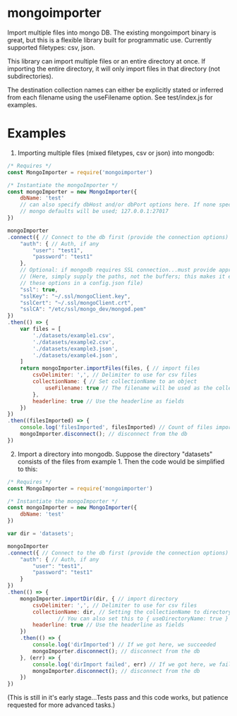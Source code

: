 # mongoimporter
Import multiple files into mongo DB. The existing mongoimport binary is great, but this is a flexible library built for programmatic use. Currently supported filetypes: csv, json.

This library can import multiple files or an entire directory at once. If importing the entire directory, it will only import files in that directory (not subdirectories).

The destination collection names can either be explicitly stated or inferred from each filename using the useFilename option. See test/index.js for examples.

# Examples
1. Importing multiple files (mixed filetypes, csv or json) into mongodb:
```javascript
/* Requires */
const MongoImporter = require('mongoimporter')

/* Instantiate the mongoImporter */
const mongoImporter = new MongoImporter({
    dbName: 'test'
    // can also specify dbHost and/or dbPort options here. If none specified,
    // mongo defaults will be used; 127.0.0.1:27017
})

mongoImporter
.connect({ // Connect to the db first (provide the connection options)
    "auth": { // Auth, if any
        "user": "test1",
        "password": "test1"
    },
    // Optional: if mongodb requires SSL connection...must provide appropriate options
    // (Here, simply supply the paths, not the buffers; this makes it easy for you to stash
    // these options in a config.json file)
    "ssl": true,
    "sslKey": "~/.ssl/mongoClient.key",
    "sslCert": "~/.ssl/mongoClient.crt",
    "sslCA": "/etc/ssl/mongo_dev/mongod.pem"
})
.then(() => {
    var files = [
        './datasets/example1.csv',
        './datasets/example2.csv',
        './datasets/example3.json',
        './datasets/example4.json',
    ]
    return mongoImporter.importFiles(files, { // import files
        csvDelimiter: ',', // Delimiter to use for csv files
        collectionName: { // Set collectionName to an object
            useFilename: true // The filename will be used as the collectionName
        },
        headerline: true // Use the headerline as fields
    })
})
.then((filesImported) => {
    console.log('filesImported', filesImported) // Count of files imported
    mongoImporter.disconnect(); // disconnect from the db
})
```

2. Import a directory into mongodb. Suppose the directory "datasets" consists of the files from example 1. Then the code would be simplified to this:
```javascript
/* Requires */
const MongoImporter = require('mongoimporter')

/* Instantiate the mongoImporter */
const mongoImporter = new MongoImporter({
    dbName: 'test'
})

var dir = 'datasets';

mongoImporter
.connect({ // Connect to the db first (provide the connection options)
    "auth": { // Auth, if any
        "user": "test1",
        "password": "test1"
    }
})
.then(() => {
    mongoImporter.importDir(dir, { // import directory
        csvDelimiter: ',', // Delimiter to use for csv files
        collectionName: dir, // Setting the collectionName to directory name explicitly (but it can be any string you want)
                // You can also set this to { useDirectoryName: true } to use the directoryName as the collectionName.
        headerline: true // Use the headerline as fields
    })
    .then(() => {
        console.log('dirImported') // If we got here, we succeeded
        mongoImporter.disconnect(); // disconnect from the db
    }, (err) => {
        console.log('dirImport failed', err) // If we got here, we failed...read the err.
        mongoImporter.disconnect(); // disconnect from the db
    })
})
```

(This is still in it's early stage...Tests pass and this code works, but patience requested for more advanced tasks.)
